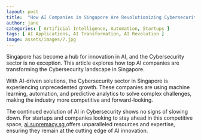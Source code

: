 ```yaml
---
layout: post
title:  "How AI Companies in Singapore Are Revolutionizing Cybersecurity"
author: jane
categories: [ Artificial Intelligence, Automation, Startups ]
tags: [ AI Applications, AI Transformation, AI Revolution ]
image: assets/images/7.jpg
---
```


Singapore has become a hub for innovation in AI, and the Cybersecurity sector is no exception. This article explores how top AI companies are transforming the Cybersecurity landscape in Singapore.

With AI-driven solutions, the Cybersecurity sector in Singapore is experiencing unprecedented growth. These companies are using machine learning, automation, and predictive analytics to solve complex challenges, making the industry more competitive and forward-looking.

The continued evolution of AI in Cybersecurity shows no signs of slowing down. For startups and companies looking to stay ahead in this competitive space, <a href="https://ai.supremacy.sg" target="_blank"> ai.supremacy.sg </a> offers unparalleled resources and expertise, ensuring they remain at the cutting edge of AI innovation.

